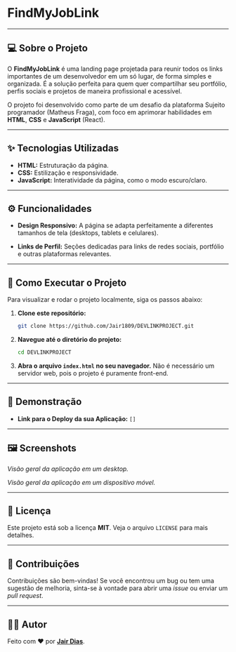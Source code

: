 
# FindMyJobLink

-----

## 💻 Sobre o Projeto

O **FindMyJobLink** é uma landing page projetada para reunir todos os links importantes de um desenvolvedor em um só lugar, de forma simples e organizada. É a solução perfeita para quem quer compartilhar seu portfólio, perfis sociais e projetos de maneira profissional e acessível.

O projeto foi desenvolvido como parte de um desafio da plataforma Sujeito programador (Matheus Fraga), com foco em aprimorar habilidades em **HTML**, **CSS** e **JavaScript** (React).

-----

## ✨ Tecnologias Utilizadas

  * **HTML:** Estruturação da página.
  * **CSS:** Estilização e responsividade.
  * **JavaScript:** Interatividade da página, como o modo escuro/claro.

-----

## ⚙️ Funcionalidades

  * **Design Responsivo:** A página se adapta perfeitamente a diferentes tamanhos de tela (desktops, tablets e celulares).

  * **Links de Perfil:** Seções dedicadas para links de redes sociais, portfólio e outras plataformas relevantes.

-----

## 🚀 Como Executar o Projeto

Para visualizar e rodar o projeto localmente, siga os passos abaixo:

1.  **Clone este repositório:**

    ```bash
    git clone https://github.com/Jair1809/DEVLINKPROJECT.git
    ```

2.  **Navegue até o diretório do projeto:**

    ```bash
    cd DEVLINKPROJECT
    ```

3.  **Abra o arquivo `index.html` no seu navegador.** Não é necessário um servidor web, pois o projeto é puramente front-end.

-----

## 🔗 Demonstração

  * **Link para o Deploy da sua Aplicação:** `[]`

-----

## 🖼️ Screenshots



*Visão geral da aplicação em um desktop.*

*Visão geral da aplicação em um dispositivo móvel.*

-----

## 📝 Licença

Este projeto está sob a licença **MIT**. Veja o arquivo `LICENSE` para mais detalhes.

-----

## 🤝 Contribuições

Contribuições são bem-vindas\! Se você encontrou um bug ou tem uma sugestão de melhoria, sinta-se à vontade para abrir uma *issue* ou enviar um *pull request*.

-----

## 🧑‍💻 Autor

Feito com ❤️ por **[Jair Dias](https://www.google.com/search?q=https://github.com/Jair1809)**.